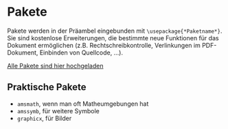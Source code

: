# Pakete

Pakete werden in der Präambel eingebunden mit `\usepackage{*Paketname*}`. Sie sind kostenlose Erweiterungen, die bestimmte neue Funktionen für das Dokument ermöglichen (z.B. Rechtschreibkontrolle, Verlinkungen im PDF-Dokument, Einbinden von Quellcode, ...).

[Alle Pakete sind hier hochgeladen](https://www.ctan.org/pkg/:A) 

## Praktische Pakete

- ```amsmath```, wenn man oft Matheumgebungen hat
- ```amssymb```, für weitere Symbole
- ```graphicx```, für Bilder
